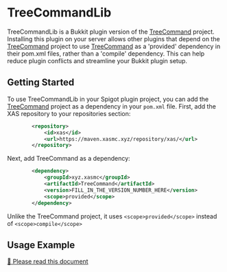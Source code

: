 # TreeCommandLib

TreeCommandLib is a Bukkit plugin version of the [TreeCommand](https://github.com/XAS-Dev/TreeCommand) project. Installing this plugin on your server allows other plugins that depend on the [TreeCommand](https://github.com/XAS-Dev/TreeCommand) project to use [TreeCommand](https://github.com/XAS-Dev/TreeCommand) as a 'provided' dependency in their pom.xml files, rather than a 'compile' dependency. This can help reduce plugin conflicts and streamline your Bukkit plugin setup.

## Getting Started

To use TreeCommandLib in your Spigot plugin project, you can add the [TreeCommand](https://github.com/XAS-Dev/TreeCommand) project as a dependency in your `pom.xml` file. First, add the XAS repository to your repositories section:

```xml
        <repository>
            <id>xas</id>
            <url>https://maven.xasmc.xyz/repository/xas/</url>
        </repository>
```

Next, add TreeCommand as a dependency:

```xml
        <dependency>
            <groupId>xyz.xasmc</groupId>
            <artifactId>TreeCommand</artifactId>
            <version>FILL_IN_THE_VERSION_NUMBER_HERE</version>
            <scope>provided</scope>
        </dependency>
```

Unlike the TreeCommand project, it uses `<scope>provided</scope>` instead of `<scope>compile</scope>`

## Usage Example

[🔗 Please read this document](https://github.com/XAS-Dev/TreeCommand#usage-example)

